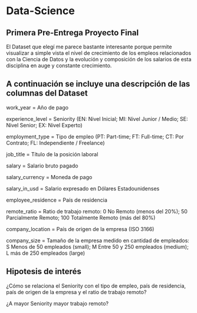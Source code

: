 # Data-Science
## Primera Pre-Entrega Proyecto Final

El Dataset que elegí me parece bastante interesante porque permite visualizar a simple vista el nivel de crecimiento de los empleos relacionados con la Ciencia de Datos y la evolución y composición de los salarios de esta disciplina en auge y constante crecimiento.

## A continuación se incluye una descripción de las columnas del Dataset

work_year = Año de pago

experience_level = Seniority (EN: Nivel Inicial; MI: Nivel Junior / Medio; SE: Nivel Senior; EX: Nivel Experto)

employment_type = Tipo de empleo (PT: Part-time; FT: Full-time; CT: Por Contrato; FL: Independiente / Freelance)

job_title = Título de la posición laboral

salary = Salario bruto pagado

salary_currency = Moneda de pago

salary_in_usd = Salario expresado en Dólares Estadounidenses

employee_residence = País de residencia

remote_ratio = Ratio de trabajo remoto: 0 No Remoto (menos del 20%); 50 Parcialmente Remoto; 100 Totalmente Remoto (más del 80%)

company_location = País de origen de la empresa (ISO 3166)

company_size = Tamaño de la empresa medido en cantidad de empleados: S Menos de 50 empleados (small); M Entre 50 y 250 empleados (medium); L más de 250 empleados (large)

## Hipotesis de interés

¿Cómo se relaciona el Seniority con el tipo de empleo, país de residencia, país de origen de la empresa y el ratio de trabajo remoto?

¿A mayor Seniority mayor trabajo remoto?








